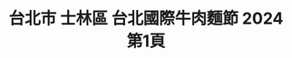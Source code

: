 ---
title: "台北市 士林區 台北國際牛肉麵節 2024 第1頁"
description: "台北市 士林區 台北國際牛肉麵節 2024 獲獎餐廳 第1頁"
keywords:
  - 美食競賽
  - 台灣美食
  - 美食精選
datePublished: "2025-06-30"
dateModified: "2025-07-04"
city: "台北市"
district: "士林區"
award: "台北國際牛肉麵節"
year: "2024"
page: 1
count: 2

restaurants:
  - name: "道品牛肉麵"
    city: "台北市"
    district: "士林區"
    address: "111台北市士林區後港街204號"
    phone: "0228814982"
    geo: "25.088321383805948, 121.52061092365555"
    link: "台北市/士林區/道品牛肉麵"
    google_map: "https://maps.app.goo.gl/bhSS8nbgtDv5iTx89"
    footinder: ""
    award:
    - name: "台北國際牛肉麵節"
      year: "2024"
  - name: "道品牛肉麵 士林夜市店"
    city: "台北市"
    district: "士林區"
    address: "111台北市士林區大南路55號"
    phone: "0963602751"
    geo: "25.089129348429772, 121.52481887636193"
    link: "台北市/士林區/道品牛肉麵_士林夜市店"
    google_map: "https://maps.app.goo.gl/E4GADwSyUDPPDpbSA"
    footinder: ""
    award:
    - name: "台北國際牛肉麵節"
      year: "2024"
---